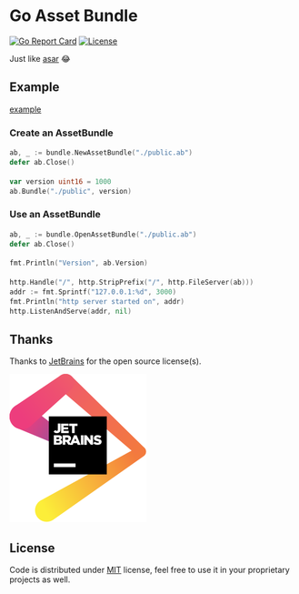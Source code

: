 # Go Asset Bundle

[![Go Report Card](https://goreportcard.com/badge/github.com/project-vrcat/go-asset-bundle?style=flat-square)](https://goreportcard.com/report/github.com/project-vrcat/go-asset-bundle)
[![License](https://img.shields.io/github/license/project-vrcat/go-asset-bundle?style=flat-square)](./LICENSE)

Just like [asar](https://github.com/electron/asar) 😂

## Example

[example](example/main.go)

### Create an AssetBundle

```go
ab, _ := bundle.NewAssetBundle("./public.ab")
defer ab.Close()

var version uint16 = 1000
ab.Bundle("./public", version)
```

### Use an AssetBundle

```go
ab, _ := bundle.OpenAssetBundle("./public.ab")
defer ab.Close()

fmt.Println("Version", ab.Version)

http.Handle("/", http.StripPrefix("/", http.FileServer(ab)))
addr := fmt.Sprintf("127.0.0.1:%d", 3000)
fmt.Println("http server started on", addr)
http.ListenAndServe(addr, nil)
```

## Thanks

Thanks to [JetBrains](https://jb.gg/OpenSource) for the open source license(s).

[![JetBrains Logo](https://raw.githubusercontent.com/project-vrcat/VRChatConfigurationEditor/main/images/jetbrains.svg)](https://jb.gg/OpenSource)

## License

Code is distributed under [MIT](./LICENSE) license, feel free to use it in your proprietary projects as well.
